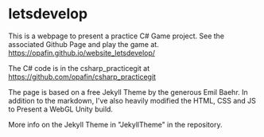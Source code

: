 # letsdevelop

This is a webpage to present a practice C# Game project.
See the associated Github Page and play the game at. https://opafin.github.io/website_letsdevelop/

The C# code is in the csharp_practicegit at https://github.com/opafin/csharp_practicegit

The page is based on a free Jekyll Theme by the generous Emil Baehr. In addition to the markdown, I've also heavily modified the HTML, CSS and JS to
Present a WebGL Unity build.

More info on the Jekyll Theme in "JekyllTheme" in the repository.

